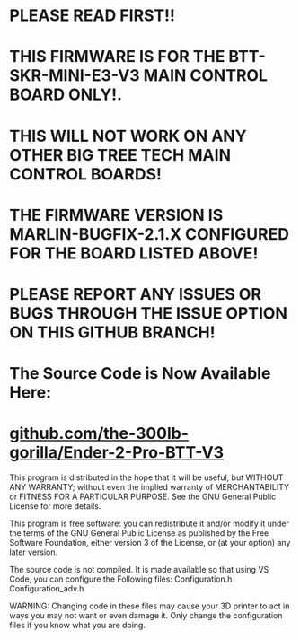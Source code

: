 # PLEASE READ FIRST!!
# THIS FIRMWARE IS FOR THE BTT-SKR-MINI-E3-V3 MAIN CONTROL BOARD ONLY!.
# THIS WILL NOT WORK ON ANY OTHER BIG TREE TECH MAIN CONTROL BOARDS!
# THE FIRMWARE VERSION IS MARLIN-BUGFIX-2.1.X CONFIGURED FOR THE BOARD LISTED ABOVE!
# PLEASE REPORT ANY ISSUES OR BUGS THROUGH THE ISSUE OPTION ON THIS GITHUB BRANCH!

# The Source Code is Now Available Here:
# [github.com/the-300lb-gorilla/Ender-2-Pro-BTT-V3](https://github.com/The-300lb-Gorilla/Ender-2-Pro-BTT-V3)

This program is distributed in the hope that it will be useful,
but WITHOUT ANY WARRANTY; without even the implied warranty of
MERCHANTABILITY or FITNESS FOR A PARTICULAR PURPOSE.  See the
GNU General Public License for more details.

This program is free software: you can redistribute it and/or modify
it under the terms of the GNU General Public License as published by
the Free Software Foundation, either version 3 of the License, or
(at your option) any later version.


The source code is not compiled. It is made available so that using VS Code, you can configure the Following files:
Configuration.h
Configuration_adv.h

WARNING: Changing code in these files may cause your 3D printer to act in ways you may not want or even damage it.
         Only change the configuration files if you know what you are doing.
